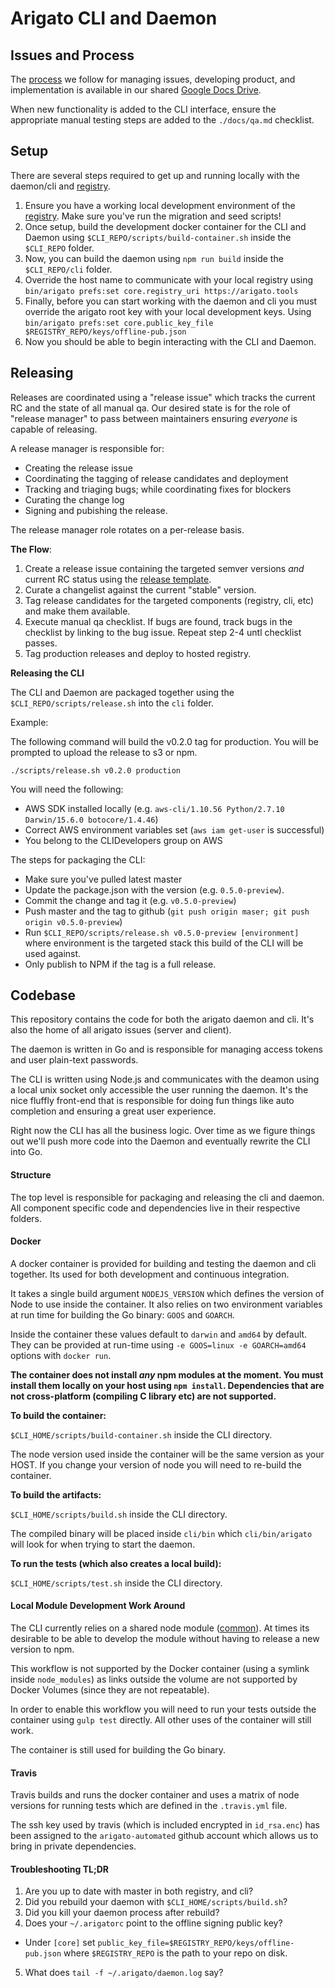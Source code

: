 # Arigato CLI and Daemon

## Issues and Process

The
[process](https://docs.google.com/document/d/1IejfO1_bJ0einojZOALeN3vEr5XkyhqttpUOHuBQRdo/edit#)
we follow for managing issues, developing product, and implementation is
available in our shared [Google Docs
Drive](https://drive.google.com/drive/u/0/folders/0Bx72T5vLCOgmeVlQbjVlUVVQRDg).

When new functionality is added to the CLI interface, ensure the appropriate
manual testing steps are added to the `./docs/qa.md` checklist.

## Setup

There are several steps required to get up and running locally with the
daemon/cli and [registry](https://github.com/arigatomachine/registry).

1. Ensure you have a working local development environment of the
   [registry](https://github.com/arigatomachine/registry#setup). Make sure
   you've run the migration and seed scripts!
2. Once setup, build the development docker container for the CLI and Daemon
   using `$CLI_REPO/scripts/build-container.sh` inside the `$CLI_REPO` folder.
3. Now, you can build the daemon using `npm run build` inside the
   `$CLI_REPO/cli` folder.
4. Override the host name to communicate with your local registry using
  `bin/arigato prefs:set core.registry_uri https://arigato.tools`
4. Finally, before you can start working with the daemon and cli you must
   override the arigato root key with your local development keys. Using
   `bin/arigato prefs:set core.public_key_file $REGISTRY_REPO/keys/offline-pub.json`
5. Now you should be able to begin interacting with the CLI and Daemon.


## Releasing

Releases are coordinated using a "release issue" which tracks the current RC
and the state of all manual qa. Our desired state is for the role of "release
manager" to pass between maintainers ensuring *everyone* is capable of
releasing.

A release manager is responsible for:

- Creating the release issue
- Coordinating the tagging of release candidates and deployment
- Tracking and triaging bugs; while coordinating fixes for blockers
- Curating the change log
- Signing and pubishing the release.

The release manager role rotates on a per-release basis.

**The Flow**:

1. Create a release issue containing the targeted semver versions *and* current
   RC status using the [release template](./docs/release-issue.md).
2. Curate a changelist against the current "stable" version.
3. Tag release candidates for the targeted components (registry, cli, etc) and
   make them available.
4. Execute manual qa checklist. If bugs are found, track bugs in the checklist
   by linking to the bug issue. Repeat step 2-4 untl checklist passes.
5. Tag production releases and deploy to hosted registry.

**Releasing the CLI**

The CLI and Daemon are packaged together using the
`$CLI_REPO/scripts/release.sh` into the `cli` folder.

Example:

The following command will build the v0.2.0 tag for production. You will be
prompted to upload the release to s3 or npm.

```
./scripts/release.sh v0.2.0 production
```

You will need the following:

- AWS SDK installed locally (e.g. `aws-cli/1.10.56 Python/2.7.10 Darwin/15.6.0 botocore/1.4.46`)
- Correct AWS environment variables set (`aws iam get-user` is successful)
- You belong to the CLIDevelopers group on AWS

The steps for packaging the CLI:

- Make sure you've pulled latest master
- Update the package.json with the version (e.g. `0.5.0-preview`).
- Commit the change and tag it (e.g. `v0.5.0-preview`)
- Push master and the tag to github (`git push origin maser; git push origin
  v0.5.0-preview`)
- Run `$CLI_REPO/scripts/release.sh v0.5.0-preview [environment]` where
  environment is the targeted stack this build of the CLI will be used against.
- Only publish to NPM if the tag is a full release.

## Codebase

This repository contains the code for both the arigato daemon and cli. It's
also the home of all arigato issues (server and client).

The daemon is written in Go and is responsible for managing access tokens and
user plain-text passwords.

The CLI is written using Node.js and communicates with the deamon using a local
unix socket only accessible the user running the daemon. It's the nice fluffly
front-end that is responsible for doing fun things like auto completion and
ensuring a great user experience.

Right now the CLI has all the business logic. Over time as we figure things out
we'll push more code into the Daemon and eventually rewrite the CLI into Go.

#### Structure

The top level is responsible for packaging and releasing the cli and daemon.
All component specific code and dependencies live in their respective folders.

#### Docker

A docker container is provided for building and testing the daemon and cli
together. Its used for both development and continuous integration.

It takes a single build argument `NODEJS_VERSION` which defines the version of
Node to use inside the container. It also relies on two environment variables
at run time for building the Go binary: `GOOS` and `GOARCH`.

Inside the container these values default to `darwin` and `amd64` by default.
They can be provided at run-time using `-e GOOS=linux -e GOARCH=amd64` options
with `docker run`.

**The container does not install *any* npm modules at the moment. You must
install them locally on your host using `npm install`. Dependencies that are
not cross-platform (compiling C library etc) are not supported.**

**To build the container:**

`$CLI_HOME/scripts/build-container.sh` inside the CLI directory.

The node version used inside the container will be the same version as your
HOST. If you change your version of node you will need to re-build the
container.

**To build the artifacts:**

`$CLI_HOME/scripts/build.sh` inside the CLI directory.

The compiled binary will be placed inside `cli/bin` which `cli/bin/arigato`
will look for when trying to start the daemon.

**To run the tests (which also creates a local build):**

`$CLI_HOME/scripts/test.sh` inside the CLI directory.

#### Local Module Development Work Around

The CLI currently relies on a shared node module
([common](https://github.com/arigatomachine/common)). At times its desirable to
be able to develop the module without having to release a new version to npm.

This workflow is not supported by the Docker container (using a symlink inside
`node_modules`) as links outside the volume are not supported by Docker Volumes
(since they are not repeatable).

In order to enable this workflow you will need to run your tests outside the
container using `gulp test` directly. All other uses of the container will
still work.

The container is still used for building the Go binary.

#### Travis

Travis builds and runs the docker container and uses a matrix of node versions
for running tests which are defined in the `.travis.yml` file.

The ssh key used by travis (which is included encrypted in `id_rsa.enc`) has
been assigned to the `arigato-automated` github account which allows us to
bring in private dependencies.

#### Troubleshooting TL;DR

1. Are you up to date with master in both registry, and cli?
2. Did you rebuild your daemon with `$CLI_HOME/scripts/build.sh`?
3. Did you kill your daemon process after rebuild?
4. Does your `~/.arigatorc` point to the offline signing public key?
 - Under `[core]` set `public_key_file=$REGISTRY_REPO/keys/offline-pub.json` where `$REGISTRY_REPO` is the path to your repo on disk.
5. What does `tail -f ~/.arigato/daemon.log` say?
